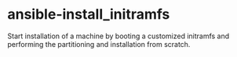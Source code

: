 # ansible-install_initramfs
Start installation of a machine by booting a customized initramfs and performing the partitioning and installation from scratch.
